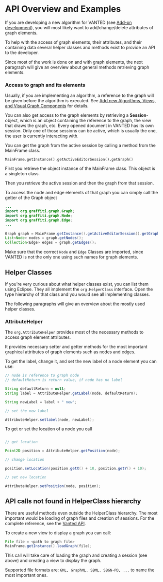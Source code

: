 # API Overview and Examples

If you are developing a new algorithm for VANTED (see [Add-on development](AddonDevelopment.md)), you will most likely want to add/change/delete attributes of graph elements.

To help with the access of graph elements, their attributes, and their containing data several helper classes and methods exist to provide an API to the developer.

Since most of the work is done on and with graph elements, the next paragraph will give an overview about general methods retrieving graph elements.

### Access to graph and its elements

Usually, if you are implementing an algorithm, a reference to the graph will be given before the algorithm is executed. See [Add new Algorithms, Views, and Visual Graph Components](AddonExtensions.md) for details.

You can also get access to the graph elements by retrieving a **Session**-object, which is an object containing the reference to the graph, the view that draws the graph, etc.
Every opened document in VANTED has its own session. Only one of those sessions can be active, which is usually the one, the user is currently interacting with.

You can get the graph from the active session by calling a method from the MainFrame class.

```
MainFrame.getInstance().getActiveEditorSession().getGraph()
```
First you retrieve the object instance of the MainFrame class. This object is a singleton class. 

Then you retrieve the active session and then the graph from that session.

To access the node and edge elements of that graph you can simply call the getter of the Graph object
```java
...
import org.graffiti.graph.Graph;
import org.graffiti.graph.Node;
import org.graffiti.graph.Edge;
...

Graph graph = MainFrame.getInstance().getActiveEditorSession().getGraph();
List<Node> nodes = graph.getNodes();
Collection<Edge> edges = graph.getEdges();
```
Make sure that the correct `Node` and `Edge` Classes are imported, since VANTED is not the only one using such names for graph elements.

## Helper Classes

If you're very curious about what helper classes exist, you can list them using Eclipse. They all implement the `org.HelperClass` interface. Open the type hierarchy of that class and you would see all implementing classes.

The following paragraphs will give an overview about the mostly used helper classes.

### AttributeHelper

The `org.AttributeHelper` provides most of the necessary methods to access graph element attributes.

It provides necessary setter and getter methods for the most important graphical attributes of graph elements such as nodes and edges.

To get the label, change it, and set the new label of a node element you can use:

```java
// node is reference to graph node
// defaultReturn is return value, if node has no label

String defaultReturn = null;
String label = AttributeHelper.getLabel(node, defaultReturn);

String newLabel = label + " new";

// set the new label

AttributeHelper.setlabel(node, newLabel);
```

To get or set the location of a node you call
```java

// get location

Point2D position = AttributeHelper.getPosition(node);

// change location

position.setLocation(position.getX() + 10, position.getY() + 10);

// set new location

AttributeHelper.setPosition(node, position);
```

## API calls not found in HelperClass hierarchy
There are useful methods even outside the HelperClass hierarchy. The most important would be loading of graph files and creation of sessions. For the complete reference, see the [Vanted API](http://kim25.wwwdns.kim.uni-konstanz.de/vanted/javadoc/).

To create a new view to display a graph you can call:
```java
File file = <path to graph file>
MainFrame.getInstance().loadGraph(file);
```
This call will take care of loading the graph and creating a session (see above) and creating a view to display the graph. 

Supported file formats are: `GML, GraphML, SBML, SBGN-PD, ...` to name the most important ones.